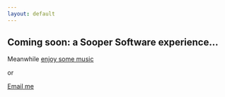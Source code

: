 ```yaml
---
layout: default
---
```


## Coming soon: a Sooper Software experience...

Meanwhile [enjoy some music](https://soundcloud.com/marcus-wormald)

or

[Email me](mailto:marcus.wormald@proton.me)

